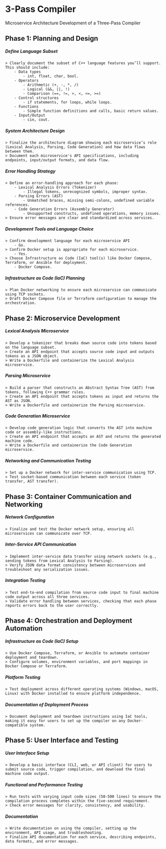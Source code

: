 # 3-Pass Compiler

Microservice Architecture Development of a Three-Pass Compiler

## Phase 1: Planning and Design

##### Define Language Subset

    > Clearly document the subset of C++ language features you’ll support. This should include:
        - Data types
            - int, float, char, bool.
        - Operators
            - Arithmetic (+, -, *, /)
            - Logical (&&, ||, !)
            - Comparison (==, !=, >, <, <=, >=)
        - Control structures
            - if statements, for loops, while loops.
        - Functions
            - Simple function definitions and calls, basic return values.
        - Input/Output
            - cin, cout.

##### System Architecture Design

    > Finalize the architecture diagram showing each microservice’s role (Lexical Analysis, Parsing, Code Generation) and how data flows between them.
    > Document each microservice's API specifications, including endpoints, input/output formats, and data flow.

##### Error Handling Strategy

    > Define an error-handling approach for each phase:
        - Lexical Analysis Errors (Tokenizer)
            - Illegal tokens, unrecognized symbols, improper syntax.
        - Parsing Errors (AST)
            - Unmatched braces, missing semi-colons, undefined variable references.
        - Code Generation Errors (Assembly Generator)
            - Unsupported constructs, undefined operations, memory issues.
    > Ensure error messages are clear and standardized across services.

##### Development Tools and Language Choice

    > Confirm development language for each microservice API
        - Go.
    > Confirm Docker setup is appropriate for each microservice.
        - Yes.
    > Choose Infrastructure as Code (IaC) tool(s) like Docker Compose, Terraform, or Ansible for deployment.
        - Docker Compose.

##### Infrastructure as Code (IaC) Planning

    > Plan Docker networking to ensure each microservice can communicate using TCP sockets.
    > Draft Docker Compose file or Terraform configuration to manage the orchestration.

## Phase 2: Microservice Development

##### Lexical Analysis Microservice

    > Develop a tokenizer that breaks down source code into tokens based on the language subset.
    > Create an API endpoint that accepts source code input and outputs tokens as a JSON object.
    > Write a Dockerfile and containerize the Lexical Analysis microservice.

##### Parsing Microservice

    > Build a parser that constructs an Abstract Syntax Tree (AST) from tokens, following C++ grammar rules.
    > Create an API endpoint that accepts tokens as input and returns the AST as JSON.
    > Write a Dockerfile and containerize the Parsing microservice.

##### Code Generation Microservice

    > Develop code generation logic that converts the AST into machine code or assembly-like instructions.
    > Create an API endpoint that accepts an AST and returns the generated machine code.
    > Write a Dockerfile and containerize the Code Generation microservice.

##### Networking and Communication Testing

    > Set up a Docker network for inter-service communication using TCP.
    > Test socket-based communication between each service (token transfer, AST transfer).

## Phase 3: Container Communication and Networking

##### Network Configuration

    > Finalize and test the Docker network setup, ensuring all microservices can communicate over TCP.

##### Inter-Service API Communication

    > Implement inter-service data transfer using network sockets (e.g., sending tokens from Lexical Analysis to Parsing).
    > Verify JSON data format consistency between microservices and troubleshoot any serialization issues.

##### Integration Testing

    > Test end-to-end compilation from source code input to final machine code output across all three services.
    > Validate error handling between services, checking that each phase reports errors back to the user correctly.

## Phase 4: Orchestration and Deployment Automation

##### Infrastructure as Code (IaC) Setup

    > Use Docker Compose, Terraform, or Ansible to automate container deployment and teardown.
    > Configure volumes, environment variables, and port mappings in Docker Compose or Terraform.

##### Platform Testing

    > Test deployment across different operating systems (Windows, macOS, Linux) with Docker installed to ensure platform independence.

##### Documentation of Deployment Process

    > Document deployment and teardown instructions using IaC tools, making it easy for users to set up the compiler on any Docker-compatible system.

## Phase 5: User Interface and Testing

##### User Interface Setup

    > Develop a basic interface (CLI, web, or API client) for users to submit source code, trigger compilation, and download the final machine code output.

##### Functional and Performance Testing

    > Run tests with varying input code sizes (50-500 lines) to ensure the compilation process completes within the five-second requirement.
    > Check error messages for clarity, consistency, and usability.

##### Documentation

    > Write documentation on using the compiler, setting up the environment, API usage, and troubleshooting.
    > Finalize API documentation for each service, describing endpoints, data formats, and error messages.
